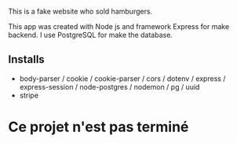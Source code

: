 
This is a fake website who sold hamburgers.

This app was created with Node js and framework Express for make backend. I use PostgreSQL for make the database.

## Installs 

- body-parser / cookie / cookie-parser / cors / dotenv / express / express-session / node-postgres / nodemon / pg / uuid
- stripe


# Ce projet n'est pas terminé 